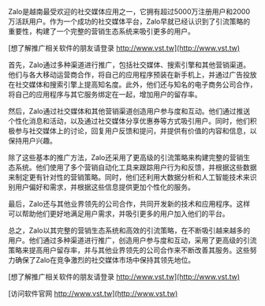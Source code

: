 Zalo是越南最受欢迎的社交媒体应用之一，它拥有超过5000万注册用户和2000万活跃用户。作为一个成功的社交媒体平台，Zalo早就已经认识到了引流策略的重要性，构建了一个完整的营销生态系统来吸引更多的用户。

[想了解推广相关软件的朋友请登录 http://www.vst.tw](http://www.vst.tw)

首先，Zalo通过多种渠道进行推广，包括社交媒体、搜索引擎和其他营销渠道。他们与各大移动运营商合作，将自己的应用程序预装在新手机上，并通过广告投放在社交媒体和搜索引擎上提高知名度。此外，他们还与知名的电子商务公司合作，将自己的应用程序与其它服务绑定在一起，增加用户的留存率。

然后，Zalo通过社交媒体和其他营销渠道创造用户参与度和互动。他们通过推送个性化消息和活动，以及通过社交媒体分享优惠券等方式吸引用户。同时，他们积极参与社交媒体上的讨论，回复用户反馈和提问，并提供有价值的内容和信息，以保持用户兴趣。

除了这些基本的推广方法，Zalo还采用了更高级的引流策略来构建完整的营销生态系统。他们使用了多个营销自动化工具来跟踪用户行为和反馈，并根据这些数据来制定更有针对性的营销策略。同时，他们还利用大数据分析和人工智能技术来识别用户偏好和需求，并根据这些信息提供更加个性化的服务。

最后，Zalo还与其他业界领先的公司合作，共同开发新的技术和应用程序。这样可以帮助他们更好地满足用户需求，并吸引更多的用户加入他们的平台。

总之，Zalo以其完整的营销生态系统和高效的引流策略，在不断吸引越来越多的用户。他们通过多种渠道进行推广，创造用户参与度和互动，采用了更高级的引流策略来提高用户留存率，并与其他业界领先的公司合作来不断改善其服务。这些努力确保了Zalo在竞争激烈的社交媒体市场中保持其领先地位。

[想了解推广相关软件的朋友请登录 http://www.vst.tw](http://www.vst.tw)


[访问软件官网 http://www.vst.tw](http://www.vst.tw)
